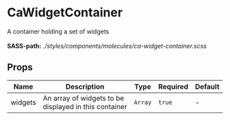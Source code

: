 # CaWidgetContainer

A container holding a set of widgets<br><br> **SASS-path:** _./styles/components/molecules/ca-widget-container.scss_

## Props

<!-- @vuese:CaWidgetContainer:props:start -->
|Name|Description|Type|Required|Default|
|---|---|---|---|---|
|widgets|An array of widgets to be displayed in this container|`Array`|`true`|-|

<!-- @vuese:CaWidgetContainer:props:end -->


